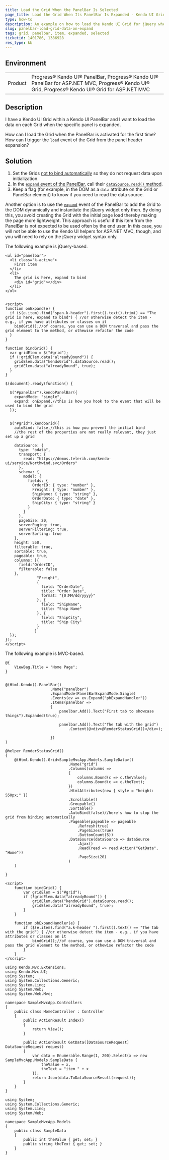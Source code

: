 ```yaml
---
title: Load the Grid When the PanelBar Is Selected
page_title: Load the Grid When Its PanelBar Is Expanded - Kendo UI Grid and PanelBar for jQuery
type: how-to
description: An example on how to load the Kendo UI Grid for jQuery when its PanelBar item is activated.
slug: panelbar-load-grid-data-on-expand
tags: grid, panelbar, item, expanded, selected
ticketid: 1401786, 1386928
res_type: kb
---
```


## Environment

<table>
	<tr>
		<td>Product</td>
		<td>Progress® Kendo UI® PanelBar, Progress® Kendo UI® PanelBar for ASP.NET MVC, Progress® Kendo UI® Grid, Progress® Kendo UI® Grid for ASP.NET MVC</td>
	</tr>
</table>


## Description

I have a Kendo UI Grid within a Kendo UI PanelBar and I want to load the data on each Grid when the specific panel is expanded.

How can I load the Grid when the PanelBar is activated for the first time? How can I trigger the `load` event of the Grid from the panel header expansion?

## Solution

1. Set the Grids [not to bind automatically](/api/javascript/ui/grid/configuration/autobind) so they do not request data upon initialization.
1. In the [`expand` event of the PanelBar](/api/javascript/ui/panelbar/events/expand), call their [`dataSource.read()` method](/api/javascript/data/datasource/methods/read).
1. Keep a flag (for example, in the DOM as a `data` attribute on the Grid or PanelBar element) to know if you need to read the data source.

Another option is to use the [`expand`](/api/javascript/ui/panelbar/events/expand) event of the PanelBar to add the Grid to the DOM dynamically and instantiate the jQuery widget only then. By doing this, you avoid creating the Grid with the initial page load thereby making the page more lightweight. This approach is useful if this item from the PanelBar is not expected to be used often by the end user. In this case, you will not be able to use the Kendo UI helpers for ASP.NET MVC, though, and you will need to rely on the jQuery widget syntax only.

The following example is jQuery-based.

```dojo
<ul id="panelbar">
  <li class="k-active">
    First item
  </li>
  <li>
    The grid is here, expand to bind
    <div id="grid"></div>
  </li>
</ul>


<script>
function onExpand(e) {
  if ($(e.item).find("span.k-header").first().text().trim() == "The grid is here, expand to bind") { //or otherwise detect the item - e.g., if you have attributes or classes on it
    bindGrid();//of course, you can use a DOM traversal and pass the grid element to the method, or othewise refactor the code
  }
}

function bindGrid() {
  var gridElem = $("#grid");
  if (!gridElem.data("alreadyBound")) {
    gridElem.data("kendoGrid").dataSource.read();
    gridElem.data("alreadyBound", true);
  }
}

$(document).ready(function() {

  $("#panelbar").kendoPanelBar({
    expandMode: "single",
    expand: onExpand,//this is how you hook to the event that will be used to bind the grid
  });


  $("#grid").kendoGrid({
    autoBind: false,//this is how you prevent the initial bind
    //the rest of the properties are not really relevant, they just set up a grid

    dataSource: {
      type: "odata",
      transport: {
        read: "https://demos.telerik.com/kendo-ui/service/Northwind.svc/Orders"
      },
      schema: {
        model: {
          fields: {
            OrderID: { type: "number" },
            Freight: { type: "number" },
            ShipName: { type: "string" },
            OrderDate: { type: "date" },
            ShipCity: { type: "string" }
          }
        }
      },
      pageSize: 20,
      serverPaging: true,
      serverFiltering: true,
      serverSorting: true
    },
    height: 550,
    filterable: true,
    sortable: true,
    pageable: true,
    columns: [{
      field:"OrderID",
      filterable: false
    },
              "Freight",
              {
                field: "OrderDate",
                title: "Order Date",
                format: "{0:MM/dd/yyyy}"
              }, {
                field: "ShipName",
                title: "Ship Name"
              }, {
                field: "ShipCity",
                title: "Ship City"
              }
             ]
  });
});
</script>
```

 The following example is MVC-based.

```View
@{
	ViewBag.Title = "Home Page";
}


@(Html.Kendo().PanelBar()
					.Name("panelbar")
					.ExpandMode(PanelBarExpandMode.Single)
					.Events(ev => ev.Expand("pbExpandHandler"))
					.Items(panelbar =>
					{
						panelbar.Add().Text("First tab to showcase things").Expanded(true);

						panelbar.Add().Text("The tab with the grid")
							.Content(@<div>@RenderStatusGrid()</div>);

					})
)

@helper RenderStatusGrid()
{
	@(Html.Kendo().Grid<SampleMvcApp.Models.SampleData>()
							.Name("grid")
							.Columns(columns =>
							{
								columns.Bound(c => c.theValue);
								columns.Bound(c => c.theText);
							})
							.HtmlAttributes(new { style = "height: 550px;" })
							.Scrollable()
							.Groupable()
							.Sortable()
							.AutoBind(false)//here's how to stop the grid from binding automatically
							.Pageable(pageable => pageable
								.Refresh(true)
								.PageSizes(true)
								.ButtonCount(5))
							.DataSource(dataSource => dataSource
								.Ajax()
								.Read(read => read.Action("GetData", "Home"))
								.PageSize(20)
							)
	)

}

<script>
	function bindGrid() {
		var gridElem = $("#grid");
		if (!gridElem.data("alreadyBound")) {
			gridElem.data("kendoGrid").dataSource.read();
			gridElem.data("alreadyBound", true);
		}
	}

	function pbExpandHandler(e) {
		if ($(e.item).find("a.k-header ").first().text() == "The tab with the grid") { //or otherwise detect the item - e.g., if you have attributes or classes on it
			bindGrid();//of course, you can use a DOM traversal and pass the grid element to the method, or othewise refactor the code
		}
	}
</script>
```
```Controller
using Kendo.Mvc.Extensions;
using Kendo.Mvc.UI;
using System;
using System.Collections.Generic;
using System.Linq;
using System.Web;
using System.Web.Mvc;

namespace SampleMvcApp.Controllers
{
	public class HomeController : Controller
	{
		public ActionResult Index()
		{
			return View();
		}

		public ActionResult GetData([DataSourceRequest] DataSourceRequest request)
		{
			var data = Enumerable.Range(1, 200).Select(x => new SampleMvcApp.Models.SampleData {
				theValue = x,
				theText = "item " + x
			});
			return Json(data.ToDataSourceResult(request));
		}
	}
}
```
```Model
using System;
using System.Collections.Generic;
using System.Linq;
using System.Web;

namespace SampleMvcApp.Models
{
	public class SampleData
	{
		public int theValue { get; set; }
		public string theText { get; set; }
	}
}
```
